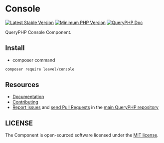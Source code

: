 Console
=================

[![Latest Stable Version](http://img.shields.io/packagist/v/leevel/console.svg)](https://packagist.org/packages/leevel/console)
<a href="https://php.net"><img src="https://img.shields.io/badge/php-%3E%3D%208.1.0-8892BF.svg" alt="Minimum PHP Version"></a>
[![QueryPHP Doc](https://img.shields.io/badge/docs-passing-green.svg?maxAge=2592000)](https://www.queryphp.com/docs/)

QueryPHP Console Component.

## Install

- composer command

```bash
composer require leevel/console
```

Resources
---------

  * [Documentation](https://www.queryphp.com/docs/component/console.html)
  * [Contributing](https://www.queryphp.com/docs/developer/)
  * [Report issues](https://github.com/hunzhiwange/framework/issues) and
    [send Pull Requests](https://github.com/hunzhiwange/framework/pulls)
    in the [main QueryPHP repository](https://github.com/hunzhiwange/framework)

## LICENSE

The Component is open-sourced software licensed under the [MIT license](LICENSE).